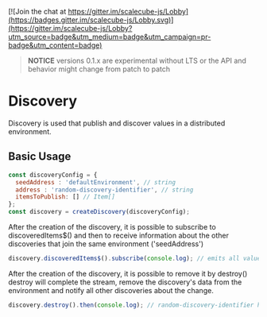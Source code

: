 [![Join the chat at https://gitter.im/scalecube-js/Lobby](https://badges.gitter.im/scalecube-js/Lobby.svg)](https://gitter.im/scalecube-js/Lobby?utm_source=badge&utm_medium=badge&utm_campaign=pr-badge&utm_content=badge)

> **NOTICE** versions 0.1.x are experimental without LTS or the API and behavior might change from patch to patch

# Discovery

Discovery is used that publish and discover values in a distributed environment.

## Basic Usage

```javascript
const discoveryConfig = {
  seedAddress : 'defaultEnvironment', // string
  address : 'random-discovery-identifier', // string
  itemsToPublish: [] // Item[]
};
const discovery = createDiscovery(discoveryConfig);
```

After the creation of the discovery, it is possible to subscribe to discoveredItems$() 
and then to receive information about the other discoveries that join the same environment ('seedAddress') 
```javascript
discovery.discoveredItems$().subscribe(console.log); // emits all values from the other discoveries that are joining the same 'seedAddress'
```

After the creation of the discovery, it is possible to remove it by destroy() 
destroy will complete the stream, remove the discovery's data from the environment
and notify all other discoveries about the change. 

```javascript
discovery.destroy().then(console.log); // random-discovery-identifier has been removed from defaultEnvironment
```
